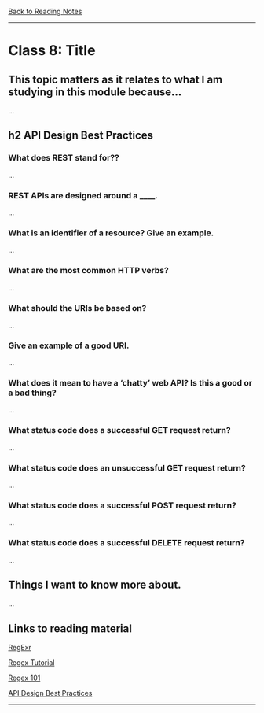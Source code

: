 [Back to Reading Notes](./README.md)

---

# Class 8: Title

## This topic matters as it relates to what I am studying in this module because...

...

## h2 API Design Best Practices

### What does REST stand for??

...

### REST APIs are designed around a ____.

...

### What is an identifier of a resource? Give an example.

...

### What are the most common HTTP verbs?

...

### What should the URIs be based on?

...

### Give an example of a good URI.

...

### What does it mean to have a ‘chatty’ web API? Is this a good or a bad thing?

...

### What status code does a successful GET request return?

...

### What status code does an unsuccessful GET request return?

...

### What status code does a successful POST request return?

...

### What status code does a successful DELETE request return?

...

## Things I want to know more about.

...

## Links to reading material

[RegExr](https://regexr.com/)

[Regex Tutorial](https://medium.com/factory-mind/regex-tutorial-a-simple-cheatsheet-by-examples-649dc1c3f285)

[Regex 101](https://regex101.com/)

[API Design Best Practices](https://learn.microsoft.com/en-us/azure/architecture/best-practices/api-design)

---
